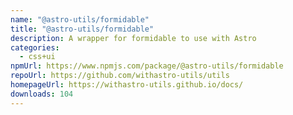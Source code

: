 ```yaml
---
name: "@astro-utils/formidable"
title: "@astro-utils/formidable"
description: A wrapper for formidable to use with Astro
categories:
  - css+ui
npmUrl: https://www.npmjs.com/package/@astro-utils/formidable
repoUrl: https://github.com/withastro-utils/utils
homepageUrl: https://withastro-utils.github.io/docs/
downloads: 104
---
```

